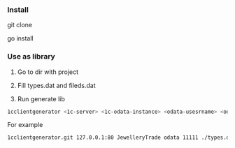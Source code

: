 ### Install

git clone <repo>

go install

### Use as library

1. Go to dir with project

2. Fill types.dat and fileds.dat

3. Run generate lib

```bash
1cclientgenerator <1c-server> <1c-odata-instance> <odata-usesrname> <odata-password> ./types.dat ./fields.dat
```

For example
```bash
1cclientgenerator.git 127.0.0.1:80 JewelleryTrade odata 11111 ./types.dat ./fields.dat
```
